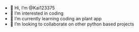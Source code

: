 - 👋 Hi, I’m @Kai123375
- 👀 I’m interested in coding
- 🌱 I’m currently learning coding an plant app
- 💞️ I’m looking to collaborate on other python based projects
  

<!---
Kai123375/Kai123375 is a ✨ special ✨ repository because its `README.md` (this file) appears on your GitHub profile.
You can click the Preview link to take a look at your changes.
--->
